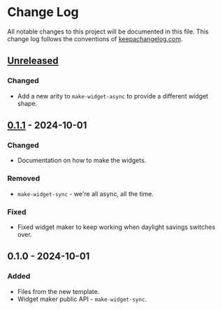 # Change Log
All notable changes to this project will be documented in this file. This change log follows the conventions of [keepachangelog.com](http://keepachangelog.com/).

## [Unreleased]
### Changed
- Add a new arity to `make-widget-async` to provide a different widget shape.

## [0.1.1] - 2024-10-01
### Changed
- Documentation on how to make the widgets.

### Removed
- `make-widget-sync` - we're all async, all the time.

### Fixed
- Fixed widget maker to keep working when daylight savings switches over.

## 0.1.0 - 2024-10-01
### Added
- Files from the new template.
- Widget maker public API - `make-widget-sync`.

[Unreleased]: https://sourcehost.site/your-name/olho-de-tandera/compare/0.1.1...HEAD
[0.1.1]: https://sourcehost.site/your-name/olho-de-tandera/compare/0.1.0...0.1.1
